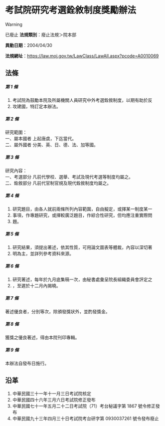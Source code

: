 # 考試院研究考選銓敘制度獎勵辦法


> [!WARNING]
> 已廢止
**法規類別**：廢止法規＞院本部

**異動日期**：2004/04/30  

**法規網址**：https://law.moj.gov.tw/LawClass/LawAll.aspx?pcode=A0010069



## 法條
##### 第 1 條
1. 考試院為鼓勵本院及所屬機關人員研究中外考選銓敘制度，以期有助於反
1. 攻建國，特訂定本辦法。

##### 第 2 條
研究範圍：  
一、屬本國者  上起唐虞，下迄當代。  
二、屬外國者  分美、英、日、德、法、加等國。

##### 第 3 條
研究內容：  
一、考選部分  凡前代學校、選舉、考試及現代考選等制度均屬之。  
二、銓敘部分  凡前代官制官規及現代銓敘制度均屬之。

##### 第 4 條
1. 研究題目，由各人就前兩條所列內容範圍，自由擬定，或擇某一制度某一
1. 事項，作專題研究，或擇較廣泛題目，作綜合性研究，但均應注重實際問
1. 題。

##### 第 5 條
1. 研究結果，須提出著述，依其性質，可用論文圖表等體裁，內容以深切著
1. 明為主，並詳列參考資料來源。

##### 第 6 條
1. 研究著述，每年於九月底集稿一次，由秘書處彙呈院長組織委員會評定之
1. ，至遲於十二月內揭曉。

##### 第 7 條
著述優良者，分別等次，除頒發獎狀外，並酌發獎金。

##### 第 8 條
獲獎之優良著述，得由本院刊印專輯。

##### 第 9 條
本辦法自發布日施行。

## 沿革
1. 中華民國三十一年十一月三日考試院核定
1. 中華民國四十六年三月六日考試院修正發布
1. 中華民國七十一年五月二十二日考試院（71）考台秘議字第 1867 號令修正發布
1. 中華民國九十三年四月三十日考試院考台研字第 0930037261 號令發布廢止
